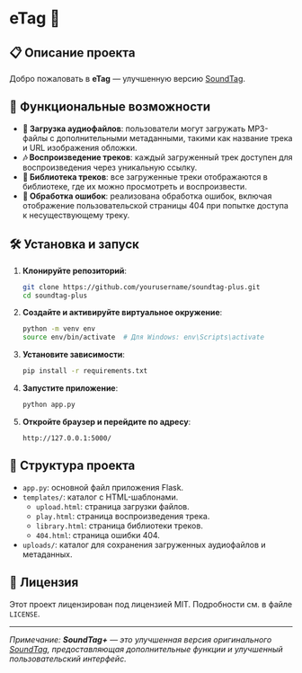 # eTag 🎵

## 📋 Описание проекта

Добро пожаловать в **eTag** — улучшенную версию [SoundTag](https://soundtag.ru/).

## 🚀 Функциональные возможности

- **💾 Загрузка аудиофайлов**: пользователи могут загружать MP3-файлы с дополнительными метаданными, такими как название трека и URL изображения обложки.
- **🎶 Воспроизведение треков**: каждый загруженный трек доступен для воспроизведения через уникальную ссылку.
- **📂 Библиотека треков**: все загруженные треки отображаются в библиотеке, где их можно просмотреть и воспроизвести.
- **🔧 Обработка ошибок**: реализована обработка ошибок, включая отображение пользовательской страницы 404 при попытке доступа к несуществующему треку.

## 🛠️ Установка и запуск

1. **Клонируйте репозиторий**:

   ```bash
   git clone https://github.com/yourusername/soundtag-plus.git
   cd soundtag-plus
   ```

2. **Создайте и активируйте виртуальное окружение**:

   ```bash
   python -m venv env
   source env/bin/activate  # Для Windows: env\Scripts\activate
   ```

3. **Установите зависимости**:

   ```bash
   pip install -r requirements.txt
   ```

4. **Запустите приложение**:

   ```bash
   python app.py
   ```

5. **Откройте браузер и перейдите по адресу**:

   ```
   http://127.0.0.1:5000/
   ```

## 📂 Структура проекта

- `app.py`: основной файл приложения Flask.
- `templates/`: каталог с HTML-шаблонами.
  - `upload.html`: страница загрузки файлов.
  - `play.html`: страница воспроизведения трека.
  - `library.html`: страница библиотеки треков.
  - `404.html`: страница ошибки 404.
- `uploads/`: каталог для сохранения загруженных аудиофайлов и метаданных.

## 📝 Лицензия

Этот проект лицензирован под лицензией MIT. Подробности см. в файле `LICENSE`.

---

*Примечание: **SoundTag+** — это улучшенная версия оригинального [SoundTag](https://soundtag.ru/), предоставляющая дополнительные функции и улучшенный пользовательский интерфейс.*

